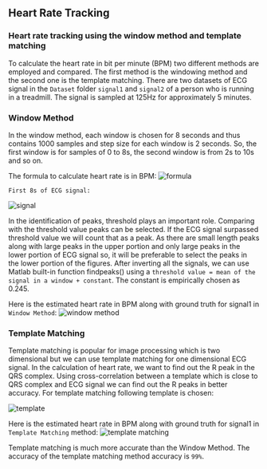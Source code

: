 ## Heart Rate Tracking
### Heart rate tracking using the window method and template matching
To calculate the heart rate in bit per minute (BPM) two different methods are employed and compared. The first method is the windowing method and the second one is the template matching. There are two datasets of ECG signal in the ```Dataset``` folder ```signal1``` and ```signal2``` of a person who is running in a treadmill. The signal is sampled at 125Hz for approximately 5 minutes. 

### Window Method
In the window method, each window is chosen for 8 seconds and thus contains 1000 samples and step size for each window is 2 seconds. So, the first window is for samples of 0 to 8s, the second window is from 2s to 10s and so on.

The formula to calculate heart rate is in BPM:
![formula](https://user-images.githubusercontent.com/37298971/38023268-a56c4098-32a3-11e8-972a-0453ea25062a.png)

```
First 8s of ECG signal:
```

![signal](https://user-images.githubusercontent.com/37298971/38024449-dc621cd2-32a6-11e8-9023-d71b1f17fd6e.jpg)

In the identification of peaks, threshold plays an important role. Comparing with the threshold value peaks can be selected. If the ECG signal surpassed threshold value we will count that as a peak. As there are small length peaks along with large peaks in the upper portion and only large peaks in the lower portion of ECG signal so, it will be preferable to select the peaks in the lower portion of the figures. After inverting all the signals, we can use Matlab built-in function findpeaks() using a ```threshold value = mean of the signal in a window + constant```. The constant is empirically chosen as 0.245. 

Here is the estimated heart rate in BPM along with ground truth for signal1 in ```Window Method```:
![window method](https://user-images.githubusercontent.com/37298971/38024509-0d8cdd10-32a7-11e8-911a-3255df6ff631.png)

### Template Matching
Template matching is popular for image processing which is two dimensional but we can use template matching for one dimensional ECG signal. In the calculation of heart rate, we want to find out the R peak in the QRS complex. Using cross-correlation between a template which is close to QRS complex and ECG signal we can find out the R peaks in better accuracy. For template matching following template is chosen:

![template](https://user-images.githubusercontent.com/37298971/38024602-621f45ca-32a7-11e8-97af-4572cf3d10f3.png)

Here is the estimated heart rate in BPM along with ground truth for signal1 in ```Template Matching``` method:
![template matching](https://user-images.githubusercontent.com/37298971/38024773-bdf4d496-32a7-11e8-83f3-824771effe9c.png)

Template matching is much more accurate than the Window Method. The accuracy of the template matching method accuracy is ```99%```.
